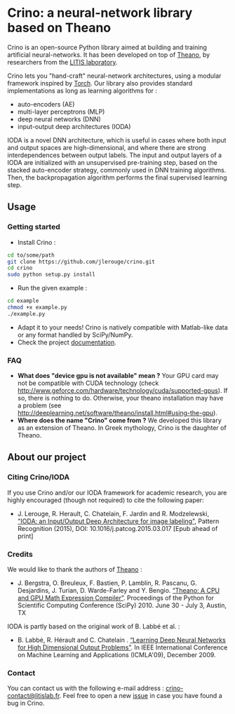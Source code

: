 # Crino: a neural-network library based on Theano

Crino is an open-source Python library aimed at building and training artificial neural-networks. It has been developed on top of [Theano](http://deeplearning.net/software/theano/), by researchers from the [LITIS laboratory](http://www.litislab.eu).

Crino lets you "hand-craft" neural-network architectures, using a modular framework inspired by [Torch](http://torch5.sourceforge.net/manual/nn/). Our library also provides standard implementations as long as learning algorithms for :
* auto-encoders (AE)
* multi-layer perceptrons (MLP)
* deep neural networks (DNN)
* input-output deep architectures (IODA)
 
IODA is a novel DNN architecture, which is useful in cases where both input and output spaces are high-dimensional, and where there are strong interdependences between output labels. The input and output layers of a IODA are initialized with an unsupervised pre-training step, based on the stacked auto-encoder strategy, commonly used in DNN training algorithms. Then, the backpropagation algorithm performs the final supervised learning step.

## Usage
### Getting started
* Install Crino :
```bash
cd to/some/path
git clone https://github.com/jlerouge/crino.git
cd crino
sudo python setup.py install
```

* Run the given example :
```bash
cd example
chmod +x example.py
./example.py
```
* Adapt it to your needs! Crino is natively compatible with Matlab-like data or any format handled by SciPy/NumPy.
* Check the project [documentation](http://jlerouge.github.io/crino/doc).

### FAQ
* **What does "device gpu is not available" mean ?**
    Your GPU card may not be compatible with CUDA technology (check http://www.geforce.com/hardware/technology/cuda/supported-gpus). If so, there is nothing to do. Otherwise, your theano installation may have a  problem (see http://deeplearning.net/software/theano/install.html#using-the-gpu).
* **Where does the name "Crino" come from ?**
    We developed this library as an extension of Theano. In Greek mythology, Crino is the daughter of Theano.

## About our project
### Citing Crino/IODA
If you use Crino and/or our IODA framework for academic research, you are highly encouraged (though not required) to cite the following paper:
* J. Lerouge, R. Herault, C. Chatelain, F. Jardin and R. Modzelewski, ["IODA: an Input/Output Deep Architecture for image labeling"](http://www.sciencedirect.com/science/article/pii/S0031320315001181), Pattern Recognition (2015), DOI: 10.1016/j.patcog.2015.03.017 [Epub ahead of print]

### Credits
We would like to thank the authors of [Theano](http://deeplearning.net/software/theano/) :
* J. Bergstra, O. Breuleux, F. Bastien, P. Lamblin, R. Pascanu, G. Desjardins, J. Turian, D. Warde-Farley and Y. Bengio. [“Theano: A CPU and GPU Math Expression Compiler”](http://www.iro.umontreal.ca/~lisa/pointeurs/theano_scipy2010.pdf). Proceedings of the Python for Scientific Computing Conference (SciPy) 2010. June 30 - July 3, Austin, TX

IODA is partly based on the original work of B. Labbé et al. :
* B. Labbé, R. Hérault and C. Chatelain . [“Learning Deep Neural Networks for High Dimensional Output Problems”](http://hal.archives-ouvertes.fr/docs/00/43/87/14/PDF/icmla09.pdf). In IEEE International Conference on Machine Learning and Applications (ICMLA'09), December 2009.

### Contact
You can contact us with the following e-mail address : crino-contact@litislab.fr.
Feel free to open a new [issue](https://github.com/jlerouge/crino/issues) in case you have found a bug in Crino.
